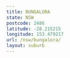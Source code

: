 ```yaml
---
title: BUNGALORA
state: NSW
postcode: 2486
latitude: -28.215215
longitude: 153.479217
url: /nsw/bungalora/
layout: suburb
---
```

